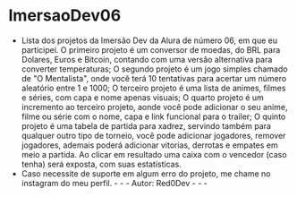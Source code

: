 # ImersaoDev06
- Lista dos projetos da Imersão Dev da Alura de número 06, em que eu participei.
  O primeiro projeto é um conversor de moedas, do BRL para Dolares, Euros e Bitcoin, contando com uma versão alternativa para converter temperaturas;
  O segundo projeto é um jogo simples chamado de "O Mentalista", onde você terá 10 tentativas para acertar um número aleatório entre 1 e 1000;
  O terceiro projeto é uma lista de animes, filmes e séries, com capa e nome apenas visuais;
  O quarto projeto é um incremento ao terceiro projeto, aonde você pode adicionar o seu anime, filme ou série com o nome, capa e link funcional para o trailer;
  O quinto projeto é uma tabela de partida para xadrez, servindo também para qualquer outro tipo de torneio, você pode adicionar jogadores, remover jogadores, ademais poderá adicionar vitorias, derrotas e empates em meio a partida. Ao clicar em resultado uma caixa com o vencedor (caso tenha) será exposta, com suas estatísticas.
- Caso necessite de suporte em algum erro do projeto, me chame no instagram do meu perfil.
                                         - - - Autor: Red0Dev - - -
